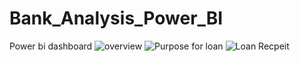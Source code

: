 # Bank_Analysis_Power_BI
Power bi dashboard
![overview](https://github.com/rasikagongale/Bank_Analysis_Power_BI/assets/138296062/29626038-bd14-459e-91d2-fdb76236c00d)
![Purpose for loan](https://github.com/rasikagongale/Bank_Analysis_Power_BI/assets/138296062/091686e2-4dcd-4aa8-a6ed-f6472b0c945d)
![Loan Recpeit](https://github.com/rasikagongale/Bank_Analysis_Power_BI/assets/138296062/ddae339f-9fba-4d93-a262-8b6eefd98607)
